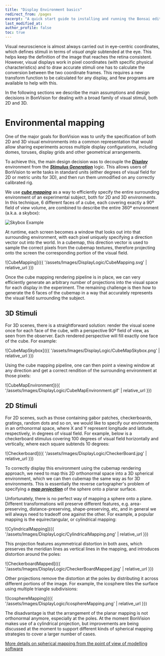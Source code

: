 ```yaml
---
title: "Display Environment basics"
redirect_from: /pages
excerpt: "A quick start guide to installing and running the Bonsai editor."
last_modified_at: 
author_profile: false
toc: true
---
```


Visual neuroscience is almost always carried out in eye-centric coordinates, which defines stimuli in terms of _visual angle_ subtended at the eye. This helps keep the definition of the image that reaches the retina consistent. However, visual displays work in pixel coordinates (with specific physical characteristics) and to draw accurate stimuli one has to calculate the conversion between the two coordinate frames. This requires a new transform function to be calculated for any display, and few programs are available to help with this.

In the following sections we describe the main assumptions and design decisions in BonVision for dealing with a broad family of visual stimuli, both 2D and 3D.

# Environmental mapping

One of the major goals for BonVision was to unify the specification of both 2D and 3D visual environments into a common representation that would allow sharing experiments across multiple display configurations, including domes, toruses, display grids and other geometrical arrangements.

To achieve this, the main design decision was to decouple the [_**Display**_](/pages/Display-Environment-basics#display-types) environment from the [_**Stimulus Generation**_](/pages/Display-Environment-basics#stimulus-generation) logic. This allows users of BonVision to write tasks in standard units (either degrees of visual field for 2D or metric units for 3D), and then run them unmodified on any correctly calibrated rig.

We use [_**cube mapping**_](https://en.wikipedia.org/wiki/Cube_mapping) as a way to efficiently specify the entire surrounding environment of an experimental subject, both for 2D and 3D environments. In this technique, 6 different faces of a cube, each covering exactly a 90º field of view volume, are combined to describe the entire 360º environment (a.k.a. a skybox):

![Skybox Example](https://upload.wikimedia.org/wikipedia/commons/b/b4/Skybox_example.png)

At runtime, each screen becomes a window that looks out into that surrounding environment, with each pixel uniquely specifying a direction vector out into the world. In a cubemap, this direction vector is used to sample the correct pixels from the cubemap textures, therefore projecting onto the screen the corresponding portion of the visual field.

![CubeMapping]({{ '/assets/Images/DisplayLogic/CubeMapping.svg' | relative_url }})

Once the cube mapping rendering pipeline is in place, we can very efficiently generate an arbitrary number of projections into the visual space for each display in the experiment. The remaining challenge is then how to generate the 6 faces of the cubemap in a way that accurately represents the visual field surrounding the subject.

## 3D Stimuli

For 3D scenes, there is a straightforward solution: render the visual scene once for each face of the cube, with a perspective 90º field of view, as seen from the observer. Each rendered perspective will fill exactly one face of the cube. For example:

![CubeMapSkybox]({{ '/assets/Images/DisplayLogic/CubeMapSkybox.png' | relative_url }})

Using the cube mapping pipeline, one can then point a viewing window at any direction and get a correct rendition of the surrounding environment at those pixels:

![CubeMapEnvironment]({{ '/assets/Images/DisplayLogic/CubeMapEnvironment.gif' | relative_url }})


## 2D Stimuli

For 2D scenes, such as those containing gabor patches, checkerboards, gratings, random dots and so on, we would like to specify our environments in an orthonormal space, where X and Y represent longitude and latitude, respectively, in degrees of visual field. For example, below is a checkerboard stimulus covering 100 degrees of visual field horizontally and vertically, where each square subtends 10 degrees:

![Checkerboard]({{ '/assets/Images/DisplayLogic/CheckerBoard.jpg' | relative_url }})

To correctly display this environment using the cubemap rendering approach, we need to map this 2D orthonormal space into a 3D spherical environment, which we can then cubemap the same way as for 3D environments. This is essentially the reverse cartographer's problem of specifying a [_**map projection**_](https://en.wikipedia.org/wiki/Map_projection) of the sphere onto a planar surface.

Unfortunately, there is no perfect way of mapping a sphere onto a plane. Different transformations will preserve different features, e.g. area-preserving, distance-preserving, shape-preserving, etc, and in general we will always need to tradeoff one against the other. For example, a popular mapping is the equirectangular, or cylindrical mapping:

![CylindricalMapping]({{ '/assets/Images/DisplayLogic/CylindricalMapping.png' | relative_url }})

This projection features asymmetrical distortion in both axes, which preserves the meridian lines as vertical lines in the mapping, and introduces distortion around the poles:

![CheckerboardMapped]({{ '/assets/Images/DisplayLogic/CheckerBoardMapped.jpg' | relative_url }})

Other projections remove the distortion at the poles by distributing it across different portions of the image. For example, the icosphere tiles the surface using multiple triangle subdivisions:

![IcosphereMapping]({{ '/assets/Images/DisplayLogic/IcosphereMapping.png' | relative_url }})

The disadvantage is that the arrangement of the planar mapping is not orthonormal anymore, especially at the poles. At the moment BonVision makes use of a cylindrical projection, but improvements are being discussed at the moment to support different kinds of spherical mapping strategies to cover a larger number of cases.

[More details on spherical mapping from the point of view of modelling software](https://en.wikibooks.org/wiki/Blender_3D:_Noob_to_Pro/UV_Map_Basics)
